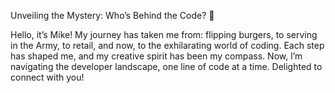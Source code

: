 Unveiling the Mystery: Who’s Behind the Code? 🧐

Hello, it’s Mike! My journey has taken me from:
  flipping burgers,
  to serving in the Army,
  to retail,
  and now,
  to the exhilarating world of coding. 
  Each step has shaped me, and my creative spirit has been my compass.
  Now, l’m navigating the developer landscape,
  one line of code at a time. 
  Delighted to connect with you!

<!---
Burbank2/Burbank2 is a ✨ special ✨ repository because its `README.md` (this file) appears on your GitHub profile.
You can click the Preview link to take a look at your changes.
--->
